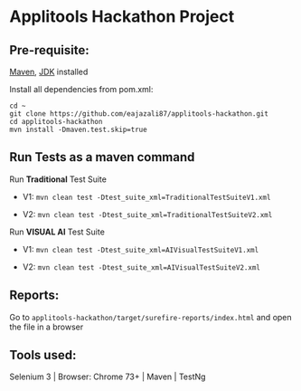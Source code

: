 # Applitools Hackathon Project

## Pre-requisite:
<a href="https://maven.apache.org/install.html">Maven</a>, <a href="https://www.oracle.com/technetwork/java/javase/downloads/index.html">JDK</a> installed

Install all dependencies from pom.xml:
```
cd ~
git clone https://github.com/eajazali87/applitools-hackathon.git
cd applitools-hackathon
mvn install -Dmaven.test.skip=true
```

## Run Tests as a maven command
Run **Traditional** Test Suite

  * V1:
  ```mvn clean test -Dtest_suite_xml=TraditionalTestSuiteV1.xml```

  * V2:
  ```mvn clean test -Dtest_suite_xml=TraditionalTestSuiteV2.xml```

Run **VISUAL AI** Test Suite

  * V1:
  ```mvn clean test -Dtest_suite_xml=AIVisualTestSuiteV1.xml```

  * V2:
  ```mvn clean test -Dtest_suite_xml=AIVisualTestSuiteV2.xml```

## Reports:
Go to ```applitools-hackathon/target/surefire-reports/index.html``` and open the file in a browser

## Tools used:
Selenium 3 | Browser: Chrome 73+ | Maven | TestNg
